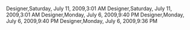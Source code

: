 ﻿Designer,Saturday, July 11, 2009,3:01 AMDesigner,Saturday, July 11, 2009,3:01 AMDesigner,Monday, July 6, 2009,9:40 PMDesigner,Monday, July 6, 2009,9:40 PMDesigner,Monday, July 6, 2009,9:36 PM